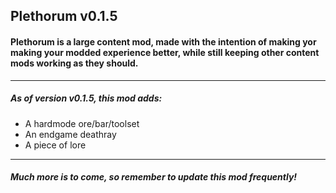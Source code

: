 ## Plethorum v0.1.5

#### Plethorum is a large content mod, made with the intention of making yor making your modded experience better, while still keeping other content mods working as they should.

---

##### As of version v0.1.5, this mod adds:

- A hardmode ore/bar/toolset
- An endgame deathray
- A piece of lore

---

##### Much more is to come, so remember to update this mod frequently!